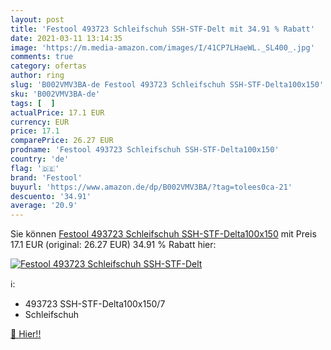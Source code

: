 ```yaml
---
layout: post
title: 'Festool 493723 Schleifschuh SSH-STF-Delt mit 34.91 % Rabatt'
date: 2021-03-11 13:14:35
image: 'https://m.media-amazon.com/images/I/41CP7LHaeWL._SL400_.jpg'
comments: true
category: ofertas
author: ring
slug: 'B002VMV3BA-de Festool 493723 Schleifschuh SSH-STF-Delta100x150'
sku: 'B002VMV3BA-de'
tags: [  ]
actualPrice: 17.1 EUR
currency: EUR
price: 17.1
comparePrice: 26.27 EUR
prodname: 'Festool 493723 Schleifschuh SSH-STF-Delta100x150'
country: 'de'
flag: '🇩🇪'
brand: 'Festool'
buyurl: 'https://www.amazon.de/dp/B002VMV3BA/?tag=tolees0ca-21'
descuento: '34.91'
average: '20.9'
---
```


Sie können [Festool 493723 Schleifschuh SSH-STF-Delta100x150](https://www.amazon.de/dp/B002VMV3BA/?tag=tolees0ca-21) mit Preis 17.1 EUR (original: 26.27 EUR) 34.91 % Rabatt hier:

[![Festool 493723 Schleifschuh SSH-STF-Delt](https://m.media-amazon.com/images/I/41CP7LHaeWL._SL400_.jpg)](https://www.amazon.de/dp/B002VMV3BA/?tag=tolees0ca-21)

ℹ️:

- 493723 SSH-STF-Delta100x150/7
- Schleifschuh

[🛒 Hier!!](https://www.amazon.de/dp/B002VMV3BA/?tag=tolees0ca-21)
